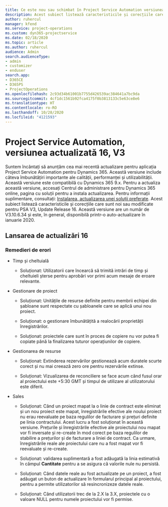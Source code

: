 ```yaml
---
title: Ce este nou sau schimbat în Project Service Automation versiunea actualizată 16, V3
description: Acest subiect listează caracteristicile și corecțiile care sunt disponibile în Project Service Automation V3, versiunea actualizată 16, V3.
author: ruhercul
manager: kfend
ms.service: project-operations
ms.custom: dyn365-projectservice
ms.date: 02/18/2020
ms.topic: article
ms.author: ruhercul
audience: Admin
search.audienceType:
- admin
- customizer
- enduser
search.app:
- D365CE
- D365PS
- ProjectOperations
ms.openlocfilehash: 2c93d34b61001b7755d426539ac384641a7bc9da
ms.sourcegitcommit: 4cf1dc1561b92fca4175f0b3813133c5e63ce8e6
ms.translationtype: HT
ms.contentlocale: ro-RO
ms.lasthandoff: 10/28/2020
ms.locfileid: "4121593"
---
```

# <a name="project-service-automation-update-release-16-v3"></a>Project Service Automation, versiunea actualizată 16, V3

Suntem încântați să anunțăm cea mai recentă actualizare pentru aplicația Project Service Automation pentru Dynamics 365. Această versiune include câteva îmbunătățiri importante ale calității, performanței și utilizabilității.  Această versiune este compatibilă cu Dynamics 365 9.x. Pentru a actualiza această versiune, accesați Centrul de administrare pentru Dynamics 365 online, pagina cu soluții pentru a instala actualizarea. Pentru informații suplimentare, consultați: [Instalarea, actualizarea unei soluții preferate](https://docs.microsoft.com/dynamics365/project-service/upgrade-psa-home-page).
Acest subiect listează caracteristicile și corecțiile care sunt noi sau modificate pentru PSA V3, Update Release 16. Această versiune are un număr de V3.10.6.34 și este, în general, disponibilă printr-o auto-actualizare în ianuarie 2020.


## <a name="update-release-16"></a>Lansarea de actualizări 16

### <a name="bug-fixes"></a>Remedieri de erori

-   Timp și cheltuială

    -   Soluționat: Utilizatorii care încearcă să trimită intrări de timp și cheltuieli șterse pentru aprobări vor primi acum mesaje de eroare relevante.

-   Gestionare de proiect

    -   Soluționat: Unitățile de resurse definite pentru membrii echipei din șabloane sunt respectate cu șabloanele care se aplică unui nou proiect.

    -   Soluționat: o gestionare îmbunătățită a realocării proprietății înregistrărilor.

    -   Soluționat: proiectele care sunt în proces de copiere nu vor putea fi copiate până la finalizarea tuturor operațiunilor de copiere.

-   Gestionarea de resurse

    -   Soluționat: Extinderea rezervărilor gestionează acum duratele scurte corect și nu mai creează zero ore pentru rezervările extinse.

    -   Soluționat: Vizualizarea de reconciliere se face acum când fusul orar al proiectului este +5:30 GMT și timpul de utilizare al utilizatorului este diferit.

-   Sales

    -   Soluționat: Când un proiect mapat la o linie de contract este eliminat și un nou proiect este mapat, înregistrările efective ale noului proiect nu erau reevaluate pe baza regulilor de facturare și prețuri definite pe linia contractului. Acest lucru a fost soluționat în această versiune. Prețurile și înregistrările efective ale proiectului nou mapat vor fi inversate și re-create în mod corect pe baza regulilor de stabilire a prețurilor și de facturare a liniei de contract. Ca urmare, înregistrările reale ale proiectului care nu a fost mapat vor fi reevaluate și re-create.

    -   Soluționat: validarea suplimentară a fost adăugată la linia estimativă în câmpul **Cantitate** pentru a se asigura că valorile nule nu persistă.

    -   Soluționat: Când datele reale au fost actualizate pe un proiect, a fost adăugat un buton de actualizare în formularul principal al proiectului, pentru a permite utilizatorilor să resincronizeze datele reale.

    -   Soluționat: Când utilizatorii trec de la 2.X la 3.X, proiectele cu o valoare NULL pentru numele proiectului vor fi permise.

